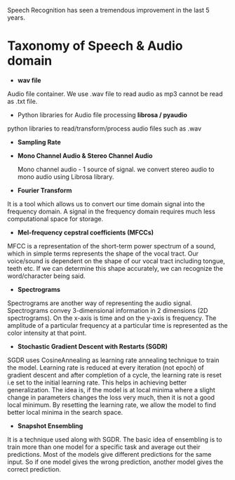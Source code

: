 Speech Recognition has seen a tremendous improvement in the last 5 years.


# Taxonomy of Speech & Audio domain
* **wav file** 

Audio file container. We use .wav file to read audio as mp3 cannot be read as .txt file. 

* Python libraries for Audio file processing  **librosa / pyaudio**

python libraries to read/transform/process audio files such as .wav

* **Sampling Rate** 

* **Mono Channel Audio & Stereo Channel Audio** 

  Mono channel audio - 1 source of signal. we convert stereo audio to mono audio using Librosa library.

* **Fourier Transform**

It is a tool which allows us to convert our time domain signal into the frequency domain. A signal in the frequency domain requires much less computational space for storage.

* **Mel-frequency cepstral coefficients (MFCCs)**

MFCC is a representation of the short-term power spectrum of a sound, which in simple terms represents the shape of the vocal tract. Our voice/sound is dependent on the shape of our vocal tract including tongue, teeth etc. If we can determine this shape accurately, we can recognize the word/character being said.

* **Spectrograms**

Spectrograms are another way of representing the audio signal. Spectrograms convey 3-dimensional information in 2 dimensions (2D spectrograms). On the x-axis is time and on the y-axis is frequency. The amplitude of a particular frequency at a particular time is represented as the color intensity at that point.

* **Stochastic Gradient Descent with Restarts (SGDR)**

SGDR uses CosineAnnealing as learning rate annealing technique to train the model. Learning rate is reduced at every iteration (not epoch) of gradient descent and after completion of a cycle, the learning rate is reset i.e set to the initial learning rate. This helps in achieving better generalization. The idea is, if the model is at local minima where a slight change in parameters changes the loss very much, then it is not a good local minimum. By resetting the learning rate, we allow the model to find better local minima in the search space.

* **Snapshot Ensembling** 

It is a technique used along with SGDR. The basic idea of ensembling is to train more than one model for a specific task and average out their predictions. Most of the models give different predictions for the same input. So if one model gives the wrong prediction, another model gives the correct prediction.
